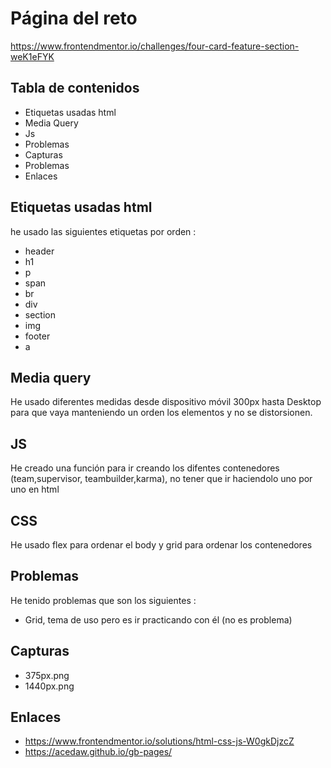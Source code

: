 # Página del reto

https://www.frontendmentor.io/challenges/four-card-feature-section-weK1eFYK

## Tabla de contenidos

- Etiquetas usadas html
- Media Query
- Js
- Problemas
- Capturas
- Problemas
- Enlaces

## Etiquetas usadas html

he usado las siguientes etiquetas por orden :

- header
- h1
- p
- span
- br
- div
- section
- img
- footer
- a

## Media query

He usado diferentes medidas desde dispositivo móvil 300px hasta Desktop para que vaya manteniendo un orden los elementos y no se distorsionen.

## JS

He creado una función  para ir creando los difentes contenedores (team,supervisor, teambuilder,karma), no tener que ir haciendolo uno por uno en html

## CSS

He usado flex para ordenar el body y grid para ordenar los contenedores

## Problemas 

He tenido problemas que son los siguientes : 

  - Grid, tema de uso pero es ir practicando con él (no es problema)

  ## Capturas 

  - 375px.png
  - 1440px.png

  ## Enlaces

  - https://www.frontendmentor.io/solutions/html-css-js-W0gkDjzcZ
  - https://acedaw.github.io/gb-pages/
